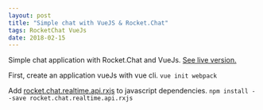 ```yaml
---
layout: post
title: "Simple chat with VueJS & Rocket.Chat"
tags: RocketChat VueJs
date: 2018-02-15
---
```

Simple chat application with Rocket.Chat and VueJs. [See live version.](https://marc-bouvier.github.io/rx-rocket.chat-sample/#/)

First, create an application vueJs with vue cli.
`vue init webpack`

Add [rocket.chat.realtime.api.rxjs](https://github.com/inf3cti0n95/Rocket.Chat.RealTime.API.RxJS) to javascript dependencies.
`npm install --save rocket.chat.realtime.api.rxjs`

